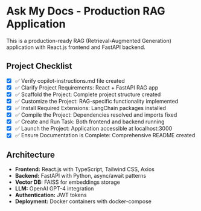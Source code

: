 # Ask My Docs - Production RAG Application

This is a production-ready RAG (Retrieval-Augmented Generation) application with React.js frontend and FastAPI backend.

## Project Checklist
- [x] ✅ Verify copilot-instructions.md file created
- [x] ✅ Clarify Project Requirements: React + FastAPI RAG app  
- [x] ✅ Scaffold the Project: Complete project structure created
- [x] ✅ Customize the Project: RAG-specific functionality implemented
- [x] ✅ Install Required Extensions: LangChain packages installed
- [x] ✅ Compile the Project: Dependencies resolved and imports fixed
- [x] ✅ Create and Run Task: Both frontend and backend running
- [x] ✅ Launch the Project: Application accessible at localhost:3000
- [x] ✅ Ensure Documentation is Complete: Comprehensive README created

## Architecture
- **Frontend:** React.js with TypeScript, Tailwind CSS, Axios
- **Backend:** FastAPI with Python, async/await patterns
- **Vector DB:** FAISS for embeddings storage
- **LLM:** OpenAI GPT-4 integration
- **Authentication:** JWT tokens
- **Deployment:** Docker containers with docker-compose
